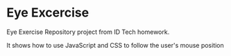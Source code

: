 # Eye Excercise
Eye Exercise Repository project from ID Tech homework.

It shows how to use JavaScript and CSS to follow the user's mouse position

